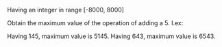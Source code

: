 Having an integer in range [-8000, 8000]

Obtain the maximum value of the operation of adding a 5.
I.ex:

  Having 145, maximum value is 5145.
  Having 643, maximum value is 6543.
